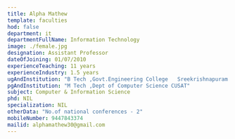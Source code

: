 ```yaml
---
title: Alpha Mathew
template: faculties
hod: false
department: it
departmentFullName: Information Technology
image: ./female.jpg
designation: Assistant Professor
dateOfJoining: 01/07/2010
experienceTeaching: 11 years
experienceIndustry: 1.5 years
ugAndInstitution: "B Tech ,Govt.Engineering College   Sreekrishnapuram Calicut University"
pgAndInstitution: "M Tech ,Dept of Computer Science CUSAT"
subject: Computer & Information Science
phd: NIL
specialization: NIL
otherData: "No.of national conferences - 2"
mobileNumber: 9447843374
mailid: alphamathew30@gmail.com
---
```


